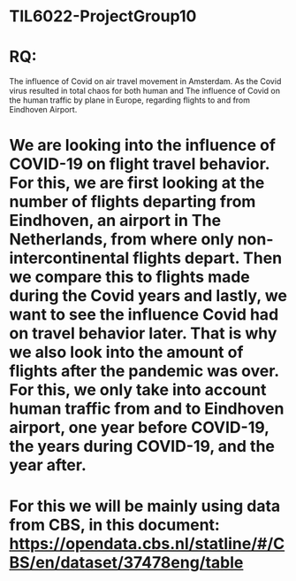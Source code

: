 # TIL6022-ProjectGroup10


# RQ:  
The influence of Covid on air travel movement in Amsterdam.
As the Covid virus resulted in total chaos for both human and 
The influence of Covid on the human traffic by plane in Europe, regarding flights to and from Eindhoven Airport.

# We are looking into the influence of COVID-19 on flight travel behavior. For this, we are first looking at the number of flights departing from Eindhoven, an airport in The Netherlands, from where only non-intercontinental flights depart. Then we compare this to flights made during the Covid years and lastly, we want to see the influence Covid had on travel behavior later. That is why we also look into the amount of flights after the pandemic was over. For this, we only take into account human traffic from and to Eindhoven airport, one year before COVID-19, the years during COVID-19, and the year after.
# For this we will be mainly using data from CBS, in this document: https://opendata.cbs.nl/statline/#/CBS/en/dataset/37478eng/table
